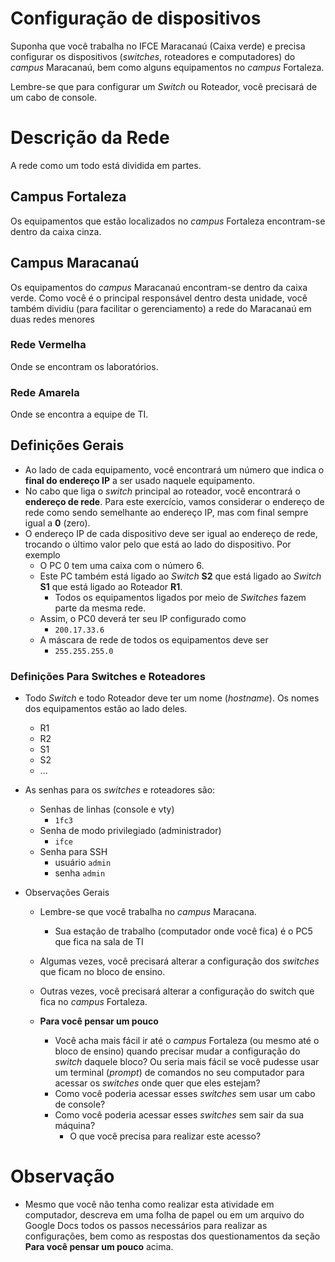 # Configuração de dispositivos

Suponha que você trabalha no IFCE Maracanaú (Caixa verde) e precisa configurar os dispositivos (_switches_, roteadores e computadores) do _campus_ Maracanaú, bem como alguns equipamentos no _campus_ Fortaleza.

Lembre-se que para configurar um _Switch_ ou Roteador, você precisará de um cabo de console.

# Descrição da Rede

A rede como um todo está dividida em partes.

## Campus Fortaleza
Os equipamentos que estão localizados no _campus_ Fortaleza encontram-se dentro da caixa cinza.

## Campus Maracanaú
Os equipamentos do _campus_ Maracanaú encontram-se dentro da caixa verde. Como você é o principal responsável dentro desta unidade, você também dividiu (para facilitar o gerenciamento) a rede do Maracanaú em duas redes menores

### Rede Vermelha
Onde se encontram os laboratórios.

### Rede Amarela
Onde se encontra a equipe de TI.


## Definições Gerais
- Ao lado de cada equipamento, você encontrará um número que indica o **final do endereço IP** a ser usado naquele equipamento.
- No cabo que liga o _switch_ principal ao roteador, você encontrará o **endereço de rede**. Para este exercício, vamos considerar o endereço de rede como sendo semelhante ao endereço IP, mas com final sempre igual a **0** (zero).
- O endereço IP de cada dispositivo deve ser igual ao endereço de rede, trocando o último valor pelo que está ao lado do dispositivo. Por exemplo
  - O PC 0 tem uma caixa com o número 6.
  - Este PC também está ligado ao _Switch_ **S2** que está ligado ao _Switch_ **S1** que está ligado ao Roteador **R1**.
    - Todos os equipamentos ligados por meio de _Switches_ fazem parte da mesma rede.
  - Assim, o PC0 deverá ter seu IP configurado como
    - `200.17.33.6`
  - A máscara de rede de todos os equipamentos deve ser
    - `255.255.255.0`

### Definições Para Switches e Roteadores
- Todo _Switch_ e todo Roteador deve ter um nome (_hostname_). Os nomes dos equipamentos estão ao lado deles.
  - R1
  - R2
  - S1
  - S2
  - ...
- As senhas para os _switches_ e roteadores são:
  - Senhas de linhas (console e vty)
    - `1fc3`
  - Senha de modo privilegiado (administrador)
    - `ifce`
  - Senha para SSH
    - usuário `admin`
    - senha `admin`

- Observações Gerais
  - Lembre-se que você trabalha no _campus_ Maracana.
    - Sua estação de trabalho (computador onde você fica) é o PC5 que fica na sala de TI
  - Algumas vezes, você precisará alterar a configuração dos _switches_ que ficam no bloco de ensino.
  - Outras vezes, você precisará alterar a configuração do switch que fica no _campus_ Fortaleza.

  - **Para você pensar um pouco**
    - Você acha mais fácil ir até o _campus_ Fortaleza (ou mesmo até o bloco de ensino) quando precisar mudar a configuração do _switch_ daquele bloco? Ou seria mais fácil se você pudesse usar um terminal (_prompt_) de comandos no seu computador para acessar os _switches_ onde quer que eles estejam?
    - Como você poderia acessar esses _switches_ sem usar um cabo de console?
    - Como você poderia acessar esses _switches_ sem sair da sua máquina?
      - O que você precisa para realizar este acesso?

# Observação
- Mesmo que você não tenha como realizar esta atividade em computador, descreva em uma folha de papel ou em um arquivo do Google Docs todos os passos necessários para realizar as configurações, bem como as respostas dos questionamentos da seção **Para você pensar um pouco** acima.